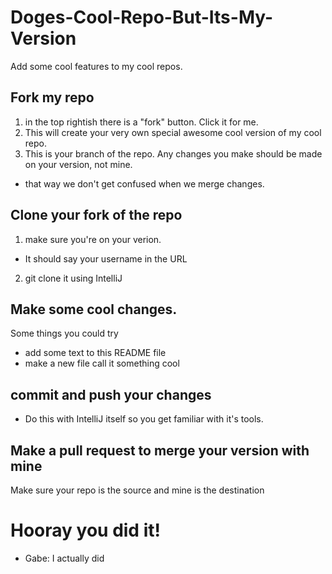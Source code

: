 # Doges-Cool-Repo-But-Its-My-Version
Add some cool features to my cool repos. 

## Fork my repo
1. in the top rightish there is a "fork" button. Click it for me.
2. This will create your very own special awesome cool version of my cool repo. 
3. This is your branch of the repo. Any changes you make should be made on your version, not mine. 
  - that way we don't get confused when we merge changes. 

## Clone your fork of the repo
1. make sure you're on your verion. 
  - It should say your username in the URL
2. git clone it using IntelliJ

## Make some cool changes. 
Some things you could try
- add some text to this README file
- make a new file call it something cool

## commit and push your changes
- Do this with IntelliJ itself so you get familiar with it's tools. 

## Make a pull request to merge your version with mine
Make sure your repo is the source and mine is the destination

# Hooray you did it!
- Gabe: I actually did
